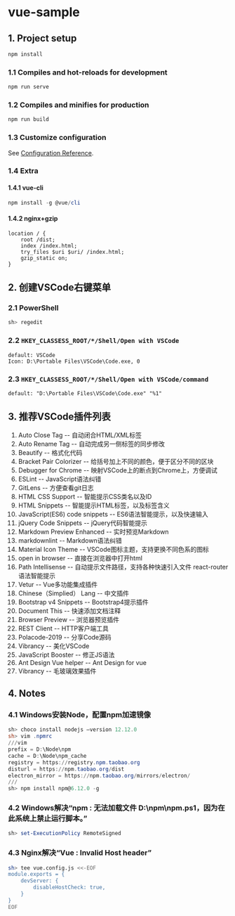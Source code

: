 # vue-sample

## 1. Project setup

```powershell
npm install
```

### 1.1 Compiles and hot-reloads for development

```powershell
npm run serve
```

### 1.2 Compiles and minifies for production

```powershell
npm run build
```

### 1.3 Customize configuration

See [Configuration Reference](https://cli.vuejs.org/config/).

### 1.4 Extra

#### 1.4.1 vue-cli

```powershell
npm install -g @vue/cli
```

#### 1.4.2 nginx+gzip

```nginx
location / {
    root /dist;
    index /index.html;
    try_files $uri $uri/ /index.html;
    gzip_static on;
}
```


## 2. 创建VSCode右键菜单

### 2.1 PowerShell

```powershell
sh> regedit
```

### 2.2 `HKEY_CLASSESS_ROOT/*/Shell/Open with VSCode`

```vim
default: VSCode
Icon: D:\Portable Files\VSCode\Code.exe, 0
```

### 2.3 `HKEY_CLASSESS_ROOT/*/Shell/Open with VSCode/command`

```vim
default: "D:\Portable Files\VSCode\Code.exe" "%1"
```

## 3. 推荐VSCode插件列表

1. Auto Close Tag  -- 自动闭合HTML/XML标签
2. Auto Rename Tag  -- 自动完成另一侧标签的同步修改
3. Beautify  -- 格式化代码
4. Bracket Pair Colorizer  -- 给括号加上不同的颜色，便于区分不同的区块
5. Debugger for Chrome  -- 映射VSCode上的断点到Chrome上，方便调试
6. ESLint  -- JavaScript语法纠错
7. GitLens  -- 方便查看git日志
8. HTML CSS Support  -- 智能提示CSS类名以及ID
9. HTML Snippets  -- 智能提示HTML标签，以及标签含义
10. JavaScript(ES6) code snippets  -- ES6语法智能提示，以及快速输入
11. jQuery Code Snippets  -- jQuery代码智能提示
12. Markdown Preview Enhanced  -- 实时预览Markdown
13. markdownlint  -- Markdown语法纠错
14. Material Icon Theme  -- VSCode图标主题，支持更换不同色系的图标
15. open in browser  -- 直接在浏览器中打开html
16. Path Intellisense  -- 自动提示文件路径，支持各种快速引入文件
react-router语法智能提示
17. Vetur  -- Vue多功能集成插件
18. Chinese（Simplied） Lang  -- 中文插件
19. Bootstrap v4 Snippets  -- Bootstrap4提示插件
20. Document This  -- 快速添加文档注释
21. Browser Preview  -- 浏览器预览插件
22. REST Client  -- HTTP客户端工具
23. Polacode-2019  -- 分享Code源码
24. Vibrancy  -- 美化VSCode
25. JavaScript Booster  -- 修正JS语法
26. Ant Design Vue helper  -- Ant Design for vue
27. Vibrancy -- 毛玻璃效果插件

## 4. Notes

### 4.1 Windows安装Node，配置npm加速镜像

```powershell
sh> choco install nodejs –version 12.12.0
sh> vim .npmrc
///vim
prefix = D:\Node\npm
cache = D:\Node\npm_cache
registry = https://registry.npm.taobao.org
disturl = https://npm.taobao.org/dist
electron_mirror = https://npm.taobao.org/mirrors/electron/
///
sh> npm install npm@6.12.0 -g
```

### 4.2 Windows解决“npm : 无法加载文件 D:\npm\npm.ps1，因为在此系统上禁止运行脚本。”

```powershell
sh> set-ExecutionPolicy RemoteSigned
```

### 4.3 Nginx解决“Vue : Invalid Host header”

```bash
sh> tee vue.config.js <<-EOF
module.exports = {
    devServer: {
        disableHostCheck: true,
    }
}
EOF
```
